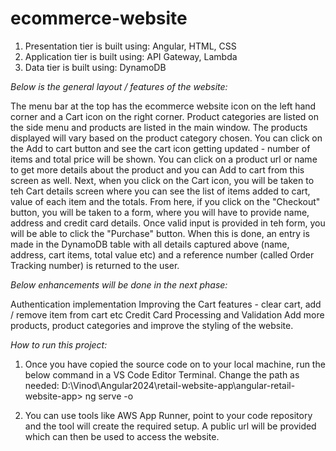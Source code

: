 # ecommerce-website

1. Presentation tier is built using: Angular, HTML, CSS
2. Application tier is built using: API Gateway, Lambda
3. Data tier is built using: DynamoDB

_Below is the general layout / features of the website:_

The menu bar at the top has the ecommerce website icon on the left hand corner and a Cart icon on the right corner.
Product categories are listed on the side menu and products are listed in the main window.
The products displayed will vary based on the product category chosen.
You can click on the Add to cart button and see the cart icon getting updated - number of items and total price will be shown.
You can click on a product url or name to get more details about the product and you can Add to cart from this screen as well.
Next, when you click on the Cart icon, you will be taken to teh Cart details screen where you can see the list of items added to cart, value of each item and the totals.
From here, if you click on the "Checkout" button, you will be taken to a form, where you will have to provide name, address and credit card details.
Once valid input is provided in teh form, you will be able to click the "Purchase" button. When this is done, an entry is made in the DynamoDB table with all details captured above (name, address, cart items, total value etc) and a reference number (called Order Tracking number) is returned to the user.

_Below enhancements will be done in the next phase:_

Authentication implementation
Improving the Cart features - clear cart, add / remove item from cart etc
Credit Card Processing and Validation
Add more products, product categories and improve the styling of the website.

_How to run this project:_

1. Once you have copied the source code on to your local machine, run the below command in a VS Code Editor Terminal. Change the path as needed:
D:\Vinod\Angular2024\retail-website-app\angular-retail-website-app> ng serve -o

2. You can use tools like AWS App Runner, point to your code repository and the tool will create the required setup. 
A public url will be provided which can then be used to access the website.

